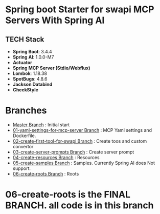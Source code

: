 # Spring boot Starter for swapi MCP Servers With Spring AI

## TECH Stack

- **Spring Boot**: 3.4.4
- **Spring AI**: 1.0.0-M7
- **Actuator**
- **Spring MCP Server (Stdio/Webflux)**
- **Lombok**: 1.18.38
- **SpotBugs**: 4.8.6
- **Jackson Databind**
- **CheckStyle**

# Branches
- [Master Branch](https://github.com/thrkrdk/spring-ai-mcp-server) : Initial start
- [01-yaml-settings-for-mcp-server Branch](https://github.com/thrkrdk/spring-ai-mcp-server/tree/01-yaml-settings-for-mcp-server) : MCP Yaml settings and Dockerfile.
- [02-create-first-tool-for-swapi Branch](https://github.com/thrkrdk/spring-ai-mcp-server/tree/02-create-first-tool-for-swapi) : Create toos and custom convertor
- [03-create-server-prompts Branch](https://github.com/thrkrdk/spring-ai-mcp-server/tree/03-create-server-prompts) : Create server prompt
- [04-create-resources Branch](https://github.com/thrkrdk/spring-ai-mcp-server/tree/04-create-resources) : Resources
- [05-create-samples Branch](https://github.com/thrkrdk/spring-ai-mcp-server/tree/05-create-samples) : Samples. Currently Spring AI does Not support.
- [06-create-roots Branch](https://github.com/thrkrdk/spring-ai-mcp-server/tree/06-create-roots) : Roots

# 06-create-roots is the FINAL BRANCH. all code is in this branch
